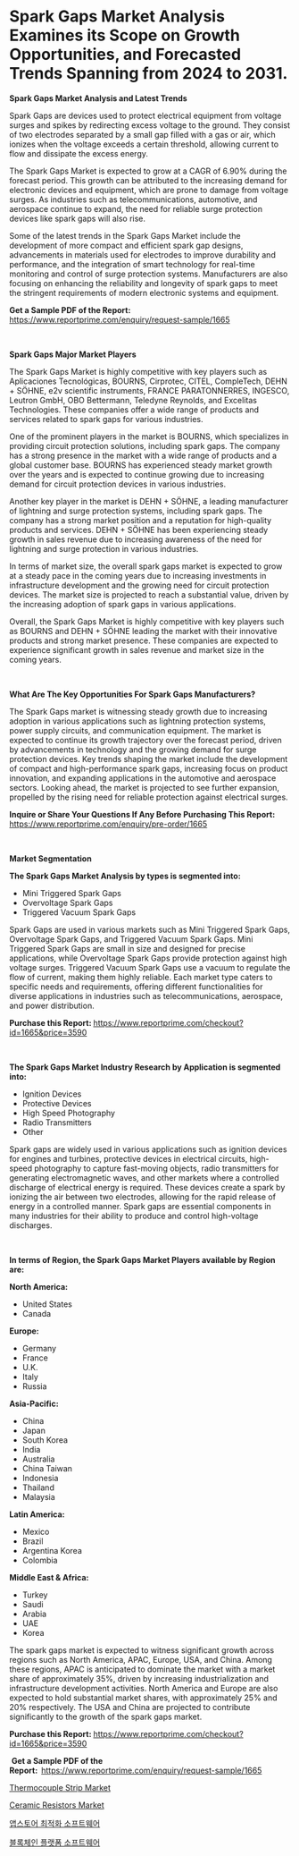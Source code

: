 <p><h1>Spark Gaps Market Analysis Examines its Scope on Growth Opportunities, and Forecasted Trends Spanning from 2024 to 2031.</h1></p><p><strong>Spark Gaps Market Analysis and Latest Trends</strong></p>
<p><p>Spark Gaps are devices used to protect electrical equipment from voltage surges and spikes by redirecting excess voltage to the ground. They consist of two electrodes separated by a small gap filled with a gas or air, which ionizes when the voltage exceeds a certain threshold, allowing current to flow and dissipate the excess energy.</p><p>The Spark Gaps Market is expected to grow at a CAGR of 6.90% during the forecast period. This growth can be attributed to the increasing demand for electronic devices and equipment, which are prone to damage from voltage surges. As industries such as telecommunications, automotive, and aerospace continue to expand, the need for reliable surge protection devices like spark gaps will also rise.</p><p>Some of the latest trends in the Spark Gaps Market include the development of more compact and efficient spark gap designs, advancements in materials used for electrodes to improve durability and performance, and the integration of smart technology for real-time monitoring and control of surge protection systems. Manufacturers are also focusing on enhancing the reliability and longevity of spark gaps to meet the stringent requirements of modern electronic systems and equipment.</p></p>
<p><strong>Get a Sample PDF of the Report:&nbsp;</strong> <a href="https://www.reportprime.com/enquiry/request-sample/1665">https://www.reportprime.com/enquiry/request-sample/1665</a></p>
<p>&nbsp;</p>
<p><strong>Spark Gaps Major Market Players</strong></p>
<p><p>The Spark Gaps Market is highly competitive with key players such as Aplicaciones Tecnológicas, BOURNS, Cirprotec, CITEL, CompleTech, DEHN + SÖHNE, e2v scientific instruments, FRANCE PARATONNERRES, INGESCO, Leutron GmbH, OBO Bettermann, Teledyne Reynolds, and Excelitas Technologies. These companies offer a wide range of products and services related to spark gaps for various industries.</p><p>One of the prominent players in the market is BOURNS, which specializes in providing circuit protection solutions, including spark gaps. The company has a strong presence in the market with a wide range of products and a global customer base. BOURNS has experienced steady market growth over the years and is expected to continue growing due to increasing demand for circuit protection devices in various industries.</p><p>Another key player in the market is DEHN + SÖHNE, a leading manufacturer of lightning and surge protection systems, including spark gaps. The company has a strong market position and a reputation for high-quality products and services. DEHN + SÖHNE has been experiencing steady growth in sales revenue due to increasing awareness of the need for lightning and surge protection in various industries.</p><p>In terms of market size, the overall spark gaps market is expected to grow at a steady pace in the coming years due to increasing investments in infrastructure development and the growing need for circuit protection devices. The market size is projected to reach a substantial value, driven by the increasing adoption of spark gaps in various applications.</p><p>Overall, the Spark Gaps Market is highly competitive with key players such as BOURNS and DEHN + SÖHNE leading the market with their innovative products and strong market presence. These companies are expected to experience significant growth in sales revenue and market size in the coming years.</p></p>
<p>&nbsp;</p>
<p><strong>What Are The Key Opportunities For Spark Gaps Manufacturers?</strong></p>
<p><p>The Spark Gaps market is witnessing steady growth due to increasing adoption in various applications such as lightning protection systems, power supply circuits, and communication equipment. The market is expected to continue its growth trajectory over the forecast period, driven by advancements in technology and the growing demand for surge protection devices. Key trends shaping the market include the development of compact and high-performance spark gaps, increasing focus on product innovation, and expanding applications in the automotive and aerospace sectors. Looking ahead, the market is projected to see further expansion, propelled by the rising need for reliable protection against electrical surges.</p></p>
<p><strong>Inquire or Share Your Questions If Any Before Purchasing This Report:</strong> <a href="https://www.reportprime.com/enquiry/pre-order/1665">https://www.reportprime.com/enquiry/pre-order/1665</a></p>
<p>&nbsp;</p>
<p><strong>Market Segmentation</strong></p>
<p><strong>The Spark Gaps Market Analysis by types is segmented into:</strong></p>
<p><ul><li>Mini Triggered Spark Gaps</li><li>Overvoltage Spark Gaps</li><li>Triggered Vacuum Spark Gaps</li></ul></p>
<p><p>Spark Gaps are used in various markets such as Mini Triggered Spark Gaps, Overvoltage Spark Gaps, and Triggered Vacuum Spark Gaps. Mini Triggered Spark Gaps are small in size and designed for precise applications, while Overvoltage Spark Gaps provide protection against high voltage surges. Triggered Vacuum Spark Gaps use a vacuum to regulate the flow of current, making them highly reliable. Each market type caters to specific needs and requirements, offering different functionalities for diverse applications in industries such as telecommunications, aerospace, and power distribution.</p></p>
<p><strong>Purchase this Report:&nbsp;</strong><a href="https://www.reportprime.com/checkout?id=1665&price=3590">https://www.reportprime.com/checkout?id=1665&price=3590</a></p>
<p>&nbsp;</p>
<p><strong>The Spark Gaps Market Industry Research by Application is segmented into:</strong></p>
<p><ul><li>Ignition Devices</li><li>Protective Devices</li><li>High Speed Photography</li><li>Radio Transmitters</li><li>Other</li></ul></p>
<p><p>Spark gaps are widely used in various applications such as ignition devices for engines and turbines, protective devices in electrical circuits, high-speed photography to capture fast-moving objects, radio transmitters for generating electromagnetic waves, and other markets where a controlled discharge of electrical energy is required. These devices create a spark by ionizing the air between two electrodes, allowing for the rapid release of energy in a controlled manner. Spark gaps are essential components in many industries for their ability to produce and control high-voltage discharges.</p></p>
<p>&nbsp;</p>
<p><strong>In terms of Region, the Spark Gaps Market Players available by Region are:</strong></p>
<p>
    <p> <strong> North America: </strong>
        <ul>
            <li>United States</li>
            <li>Canada</li>
        </ul>
        </p> 
    <p> <strong> Europe: </strong>
        <ul>
            <li>Germany</li>
            <li>France</li>
            <li>U.K.</li>
            <li>Italy</li>
            <li>Russia</li>
        </ul>
        </p> 
    <p> <strong> Asia-Pacific: </strong>
        <ul>
            <li>China</li>
            <li>Japan</li>
            <li>South Korea</li>
            <li>India</li>
            <li>Australia</li>
            <li>China Taiwan</li>
            <li>Indonesia</li>
            <li>Thailand</li>
            <li>Malaysia</li>
        </ul>
        </p> 
    <p> <strong> Latin America: </strong>
        <ul>
            <li>Mexico</li>
            <li>Brazil</li>
            <li>Argentina Korea</li>
            <li>Colombia</li>
        </ul>
        </p> 
    <p> <strong> Middle East & Africa: </strong>
        <ul>
            <li>Turkey</li>
            <li>Saudi</li>
            <li>Arabia</li>
            <li>UAE</li>
            <li>Korea</li>
        </ul>
    </p>
    </p>
<p><p>The spark gaps market is expected to witness significant growth across regions such as North America, APAC, Europe, USA, and China. Among these regions, APAC is anticipated to dominate the market with a market share of approximately 35%, driven by increasing industrialization and infrastructure development activities. North America and Europe are also expected to hold substantial market shares, with approximately 25% and 20% respectively. The USA and China are projected to contribute significantly to the growth of the spark gaps market.</p></p>
<p><strong>Purchase this Report: </strong><a href="https://www.reportprime.com/checkout?id=1665&price=3590">https://www.reportprime.com/checkout?id=1665&price=3590</a></p>
<p>&nbsp;<strong>Get a Sample PDF of the Report:&nbsp;&nbsp;</strong><a href="https://www.reportprime.com/enquiry/request-sample/1665">https://www.reportprime.com/enquiry/request-sample/1665</a></p>
<p><strong></strong></p>
<p><p><a href="https://github.com/peachesmcdowel1/Market-Research-Report-List-2/blob/main/thermocouple-strip-market.md">Thermocouple Strip Market</a></p><p><a href="https://github.com/redneck06/Market-Research-Report-List-2/blob/main/ceramic-resistors-market.md">Ceramic Resistors Market</a></p><p><a href="https://github.com/JeromeRtyau89966/Market-Research-Report-List-1/blob/main/42967279382.md">앱스토어 최적화 소프트웨어</a></p><p><a href="https://github.com/TimmyMann6767/Market-Research-Report-List-1/blob/main/45482429381.md">블록체인 플랫폼 소프트웨어</a></p></p>
